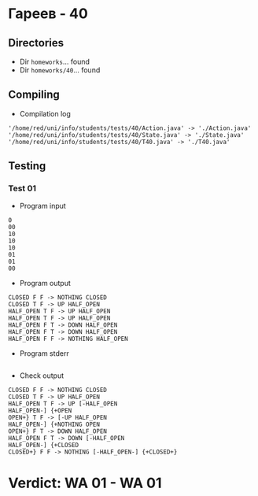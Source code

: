 # Гареев - 40
## Directories
- Dir `homeworks`... found
- Dir `homeworks/40`... found
## Compiling
- Compilation log
```
'/home/red/uni/info/students/tests/40/Action.java' -> './Action.java'
'/home/red/uni/info/students/tests/40/State.java' -> './State.java'
'/home/red/uni/info/students/tests/40/T40.java' -> './T40.java'

```
## Testing
### Test 01
- Program input
```
0
00
10
10
10
01
01
00

```
- Program output
```
CLOSED F F -> NOTHING CLOSED
CLOSED T F -> UP HALF_OPEN
HALF_OPEN T F -> UP HALF_OPEN
HALF_OPEN T F -> UP HALF_OPEN
HALF_OPEN F T -> DOWN HALF_OPEN
HALF_OPEN F T -> DOWN HALF_OPEN
HALF_OPEN F F -> NOTHING HALF_OPEN

```
- Program stderr
```

```
- Check output
```
CLOSED F F -> NOTHING CLOSED
CLOSED T F -> UP HALF_OPEN
HALF_OPEN T F -> UP [-HALF_OPEN
HALF_OPEN-] {+OPEN
OPEN+} T F -> [-UP HALF_OPEN
HALF_OPEN-] {+NOTHING OPEN
OPEN+} F T -> DOWN HALF_OPEN
HALF_OPEN F T -> DOWN [-HALF_OPEN
HALF_OPEN-] {+CLOSED
CLOSED+} F F -> NOTHING [-HALF_OPEN-] {+CLOSED+}

```
# Verdict: **WA 01** - WA 01
